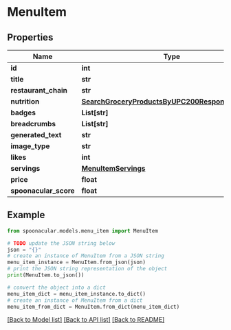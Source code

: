 # MenuItem



## Properties

Name | Type | Description | Notes
------------ | ------------- | ------------- | -------------
**id** | **int** |  | 
**title** | **str** |  | 
**restaurant_chain** | **str** |  | 
**nutrition** | [**SearchGroceryProductsByUPC200ResponseNutrition**](SearchGroceryProductsByUPC200ResponseNutrition.md) |  | [optional] 
**badges** | **List[str]** |  | [optional] 
**breadcrumbs** | **List[str]** |  | [optional] 
**generated_text** | **str** |  | [optional] 
**image_type** | **str** |  | [optional] 
**likes** | **int** |  | [optional] 
**servings** | [**MenuItemServings**](MenuItemServings.md) |  | [optional] 
**price** | **float** |  | 
**spoonacular_score** | **float** |  | 

## Example

```python
from spoonacular.models.menu_item import MenuItem

# TODO update the JSON string below
json = "{}"
# create an instance of MenuItem from a JSON string
menu_item_instance = MenuItem.from_json(json)
# print the JSON string representation of the object
print(MenuItem.to_json())

# convert the object into a dict
menu_item_dict = menu_item_instance.to_dict()
# create an instance of MenuItem from a dict
menu_item_from_dict = MenuItem.from_dict(menu_item_dict)
```
[[Back to Model list]](../README.md#documentation-for-models) [[Back to API list]](../README.md#documentation-for-api-endpoints) [[Back to README]](../README.md)


